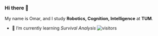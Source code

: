 ### Hi there 👋
My name is Omar, and I study **Robotics, Cognition, Intelligence** at **TUM**. 
- 🌱 I’m currently learning *Survival Analysis*
![visitors](https://visitor-badge.glitch.me/badge?page_id=page.id)
<!--
**3bsamad/3bsamad** is a ✨ _special_ ✨ repository because its `README.md` (this file) appears on your GitHub profile.
![<Linkedin>](https://img.shields.io/badge/<Badge Text>-<Background Color>?style=for-the-badge&logo=<Icon Name>&logoColor=<Logo Color>)
Here are some ideas to get you started:

- 🔭 I’m currently working on ...
- 🌱 I’m currently learning ...
- 👯 I’m looking to collaborate on ...
- 🤔 I’m looking for help with ...
- 💬 Ask me about ...
- 📫 How to reach me: ...
- ⚡ Fun fact: ...
-->
